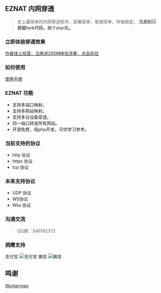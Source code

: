 ## EZNAT 内网穿透
>史上最简单的内网穿透软件，部署简单，使用简单，传输稳定。
**兄弟别只顾着fork代码，给个star先。**

### 立即体验穿透效果
[作者线上经营，注册送200M体验流量，点击前往](http://eznat.istiny.cc)

### 如何使用
[使用手册](https://gitee.com/FYDEV/eznat_server/wikis/pages)

### EZNAT 功能
+ 支持多端口映射。
+ 支持多网站映射。
+ 支持多台设备穿透。
+ 同一端口转发所有网站。
+ 开源免费，纯php开发，可供学习参考。

### 当前支持的协议
+ http 协议
+ https 协议
+ tcp 协议

### 未来支持协议
+ UDP 协议
+ WS协议 
+ Wss 协议

### 沟通交流
> QQ群：946192373

### 捐赠支持
 支付宝
![支付宝](http://nwct.istiny.cc/collection_code/zfb.png "支付宝.png")
 微信
![微信](http://nwct.istiny.cc/collection_code/wx.png "微信.png")
## 鸣谢
[Workerman](https://github.com/walkor/Workerman.git)
